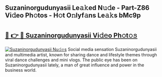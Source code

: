 ## Suzaninorgudunyasii Le𝚊𝚔ed N𝚞𝚍e - Part-Z86 Vi𝚍eo Ph𝚘tos - H𝚘t O𝚗lyf𝚊ns Le𝚊𝚔s bMc9p

# <h2><a href="http://hf391z2.feru.top/?c=Suzaninorgudunyasii">🔗 👉 🔴 Suzaninorgudunyasii Vi𝚍𝚎o Ph𝚘t𝚘𝚜</a></h2>

[![Suzaninorgudunyasii Nu𝚍𝚎s](https://i.imgur.com/0TWrTi3.gif)](http://hf391z2.feru.top/?c=Suzaninorgudunyasii)
Social media sensation Suzaninorgudunyasii and multimedia artist, known for sharing dance and lifestyle themes through viral dance challenges and mini vlogs. The public eye has been on Suzaninorgudunyasii lately, a man of great influence and power in the business world. 
